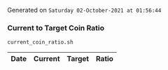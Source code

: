 Generated on `Saturday 02-October-2021 at 01:56:44`

### Current to Target Coin Ratio
`current_coin_ratio.sh`

Date|Current|Target|Ratio
---|---|---|---
